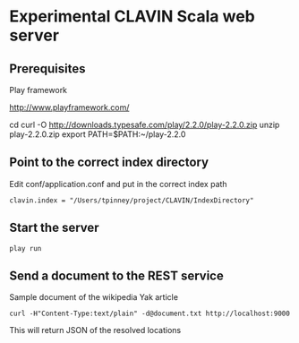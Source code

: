 Experimental CLAVIN Scala web server
=====================================


## Prerequisites 

Play framework 

http://www.playframework.com/

cd
curl -O http://downloads.typesafe.com/play/2.2.0/play-2.2.0.zip
unzip play-2.2.0.zip 
export PATH=$PATH:~/play-2.2.0 



## Point to the correct index directory

Edit conf/application.conf and put in the correct index path 

    clavin.index = "/Users/tpinney/project/CLAVIN/IndexDirectory"

## Start the server 

    play run 


## Send a document to the REST service

Sample document of the wikipedia Yak article 

    curl -H"Content-Type:text/plain" -d@document.txt http://localhost:9000

This will return JSON of the resolved locations 



